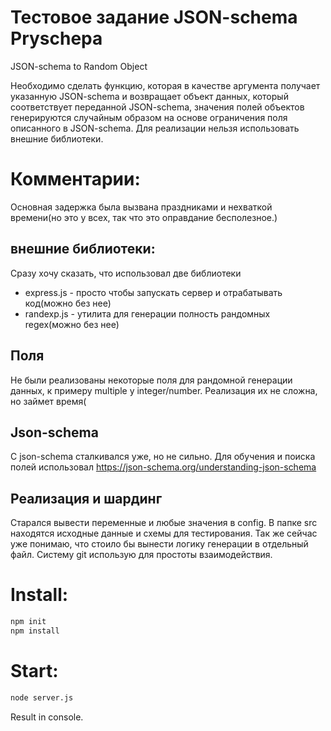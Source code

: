 # Тестовое задание JSON-schema Pryschepa

JSON-schema to Random Object

Необходимо сделать функцию, которая в качестве аргумента получает указанную JSON-schema и возвращает объект данных, который соответствует переданной JSON-schema, значения полей объектов генерируются случайным образом на основе ограничения поля описанного в JSON-schema. Для реализации нельзя использовать внешние библиотеки.

# Комментарии:

Основная задержка была вызвана праздниками и нехваткой времени(но это у всех, так что это оправдание бесполезное.)

## внешние библиотеки:

Сразу хочу сказать, что использовал две библиотеки

- express.js - просто чтобы запускать сервер и отрабатывать код(можно без нее)
- randexp.js - утилита для генерации полность рандомных regex(можно без нее)

## Поля

Не были реализованы некоторые поля для рандомной генерации данных, к примеру multiple у integer/number.
Реализация их не сложна, но займет время(

## Json-schema

С json-schema сталкивался уже, но не сильно. Для обучения и поиска полей использовал https://json-schema.org/understanding-json-schema

## Реализация и шардинг

Старался вывести переменные и любые значения в config.
В папке src находятся исходные данные и схемы для тестирования.
Так же сейчас уже понимаю, что стоило бы вынести логику генерации в отдельный файл.
Систему git использую для простоты взаимодействия.

# Install:

```bash
npm init
npm install
```

# Start:

```bash
node server.js
```

Result in console.
